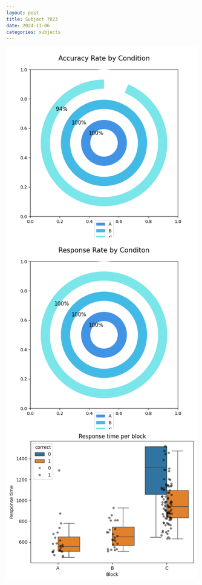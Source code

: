 ```yaml
---
layout: post
title: Subject 7023
date: 2024-11-06
categories: subjects
---
```


![](data/7023/run-27/7023_accuracy_rate.png)
![](data/7023/run-27/7023_response_rate.png)
![](data/7023/run-27/7023_rt.png)
